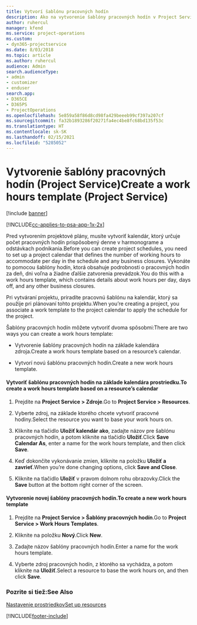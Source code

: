 ```yaml
---
title: Vytvorí šablónu pracovných hodín
description: Ako na vytvorenie šablóny pracovných hodín v Project Service
author: ruhercul
manager: kfend
ms.service: project-operations
ms.custom:
- dyn365-projectservice
ms.date: 8/03/2018
ms.topic: article
ms.author: ruhercul
audience: Admin
search.audienceType:
- admin
- customizer
- enduser
search.app:
- D365CE
- D365PS
- ProjectOperations
ms.openlocfilehash: 5e859a58f86d8cd98fa429beeeb99cf397a207cf
ms.sourcegitcommit: fa32b1893286f20271fa4ec4be8fc68bd135f53c
ms.translationtype: HT
ms.contentlocale: sk-SK
ms.lasthandoff: 02/15/2021
ms.locfileid: "5285052"
---
```

# <a name="create-a-work-hours-template-project-service"></a><span data-ttu-id="9bc7d-103">Vytvorenie šablóny pracovných hodín (Project Service)</span><span class="sxs-lookup"><span data-stu-id="9bc7d-103">Create a work hours template (Project Service)</span></span>

[!include [banner](../includes/psa-now-project-operations.md)]

[!INCLUDE[cc-applies-to-psa-app-1x-2x](../includes/cc-applies-to-psa-app-1x-2x.md)]

<span data-ttu-id="9bc7d-104">Pred vytvorením projektové plány, musíte vytvoriť kalendár, ktorý určuje počet pracovných hodín prispôsobený denne v harmonograme a odstávkach podnikania.</span><span class="sxs-lookup"><span data-stu-id="9bc7d-104">Before you can create project schedules, you need to set up a project calendar that defines the number of working hours to accommodate per day in the schedule and any business closures.</span></span> <span data-ttu-id="9bc7d-105">Vykonáte to pomocou šablóny hodín, ktorá obsahuje podrobnosti o pracovných hodín za deň, dni voľna a žiadne ďalšie zatvorenia prevádzok.</span><span class="sxs-lookup"><span data-stu-id="9bc7d-105">You do this with a work hours template, which contains details about work hours per day, days off, and any other business closures.</span></span>  
  
 <span data-ttu-id="9bc7d-106">Pri vytváraní projektu, priradíte pracovnú šablónu na kalendár, ktorý sa použije pri plánovaní tohto projektu.</span><span class="sxs-lookup"><span data-stu-id="9bc7d-106">When you’re creating a project, you associate a work template to the project calendar to apply the schedule for the project.</span></span>  
  
 <span data-ttu-id="9bc7d-107">Šablóny pracovných hodín môžete vytvoriť dvoma spôsobmi:</span><span class="sxs-lookup"><span data-stu-id="9bc7d-107">There are two ways you can create a work hours template:</span></span>  
  
-   <span data-ttu-id="9bc7d-108">Vytvorenie šablóny pracovných hodín na základe kalendára zdroja.</span><span class="sxs-lookup"><span data-stu-id="9bc7d-108">Create a work hours template based on a resource’s calendar.</span></span>  
  
-   <span data-ttu-id="9bc7d-109">Vytvorí novú šablónu pracovných hodín.</span><span class="sxs-lookup"><span data-stu-id="9bc7d-109">Create a new work hours template.</span></span>  
  
#### <a name="to-create-a-work-hours-template-based-on-a-resources-calendar"></a><span data-ttu-id="9bc7d-110">Vytvoriť šablónu pracovných hodín na základe kalendára prostriedku.</span><span class="sxs-lookup"><span data-stu-id="9bc7d-110">To create a work hours template based on a resource’s calendar</span></span>  
  
1.  <span data-ttu-id="9bc7d-111">Prejdite na **Project Service > Zdroje**.</span><span class="sxs-lookup"><span data-stu-id="9bc7d-111">Go to **Project Service > Resources**.</span></span>  
  
2.  <span data-ttu-id="9bc7d-112">Vyberte zdroj, na základe ktorého chcete vytvoriť pracovné hodiny.</span><span class="sxs-lookup"><span data-stu-id="9bc7d-112">Select the resource you want to base your work hours on.</span></span>  
  
3.  <span data-ttu-id="9bc7d-113">Kliknite na tlačidlo **Uložiť kalendár ako**, zadajte názov pre šablónu pracovných hodín, a potom kliknite na tlačidlo **Uložiť**.</span><span class="sxs-lookup"><span data-stu-id="9bc7d-113">Click **Save Calendar As**, enter a name for the work hours template, and then click **Save**.</span></span>  
  
4.  <span data-ttu-id="9bc7d-114">Keď dokončíte vykonávanie zmien, kliknite na položku **Uložiť a zavrieť**.</span><span class="sxs-lookup"><span data-stu-id="9bc7d-114">When you’re done changing options, click **Save and Close**.</span></span>  
  
5.  <span data-ttu-id="9bc7d-115">Kliknite na tlačidlo **Uložiť** v pravom dolnom rohu obrazovky.</span><span class="sxs-lookup"><span data-stu-id="9bc7d-115">Click the **Save** button at the bottom right corner of the screen.</span></span>  
  
#### <a name="to-create-a-new-work-hours-template"></a><span data-ttu-id="9bc7d-116">Vytvorenie novej šablóny pracovných hodín.</span><span class="sxs-lookup"><span data-stu-id="9bc7d-116">To create a new work hours template</span></span>  
  
1.  <span data-ttu-id="9bc7d-117">Prejdite na **Project Service > Šablóny pracovných hodín**.</span><span class="sxs-lookup"><span data-stu-id="9bc7d-117">Go to **Project Service > Work Hours Templates**.</span></span>  
  
2.  <span data-ttu-id="9bc7d-118">Kliknite na položku **Nový**.</span><span class="sxs-lookup"><span data-stu-id="9bc7d-118">Click **New**.</span></span>  
  
3.  <span data-ttu-id="9bc7d-119">Zadajte názov šablóny pracovných hodín.</span><span class="sxs-lookup"><span data-stu-id="9bc7d-119">Enter a name for the work hours template.</span></span>  
  
4.  <span data-ttu-id="9bc7d-120">Vyberte zdroj pracovných hodín, z ktorého sa vychádza, a potom kliknite na **Uložiť**.</span><span class="sxs-lookup"><span data-stu-id="9bc7d-120">Select a resource to base the work hours on, and then click **Save**.</span></span>  
  
### <a name="see-also"></a><span data-ttu-id="9bc7d-121">Pozrite si tiež:</span><span class="sxs-lookup"><span data-stu-id="9bc7d-121">See Also</span></span>  
 [<span data-ttu-id="9bc7d-122">Nastavenie prostriedkov</span><span class="sxs-lookup"><span data-stu-id="9bc7d-122">Set up resources</span></span>](../psa/set-up-resources.md)


[!INCLUDE[footer-include](../includes/footer-banner.md)]